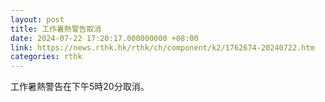 ```yaml
---
layout: post
title: 工作暑熱警告取消
date: 2024-07-22 17:20:17.000000000 +08:00
link: https://news.rthk.hk/rthk/ch/component/k2/1762674-20240722.htm
categories: rthk
---
```


工作暑熱警告在下午5時20分取消。
